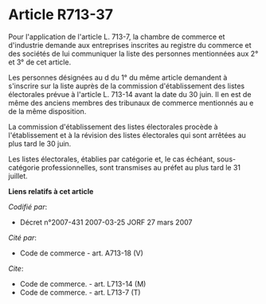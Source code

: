# Article R713-37

Pour l'application de l'article L. 713-7, la chambre de commerce et d'industrie demande aux entreprises inscrites au registre
du commerce et des sociétés de lui communiquer la liste des personnes mentionnées aux 2° et 3° de cet article.

Les personnes désignées au d du 1° du même article demandent à s'inscrire sur la liste auprès de la commission
d'établissement des listes électorales prévue à l'article L. 713-14 avant la date du 30 juin. Il en est de même des anciens
membres des tribunaux de commerce mentionnés au e de la même disposition.

La commission d'établissement des listes électorales procède à l'établissement et à la révision des listes électorales qui
sont arrêtées au plus tard le 30 juin.

Les listes électorales, établies par catégorie et, le cas échéant, sous-catégorie professionnelles, sont transmises au préfet
au plus tard le 31 juillet.

**Liens relatifs à cet article**

_Codifié par_:

  - Décret n°2007-431 2007-03-25 JORF 27 mars 2007

_Cité par_:

  - Code de commerce - art. A713-18 (V)

_Cite_:

  - Code de commerce. - art. L713-14 (M)
  - Code de commerce. - art. L713-7 (T)
